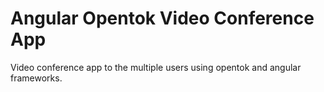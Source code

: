 # Angular Opentok Video Conference App
Video conference app to the multiple users using opentok and angular frameworks.
